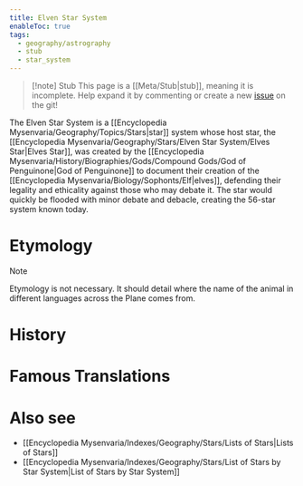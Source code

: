```yaml
---
title: Elven Star System
enableToc: true
tags:
  - geography/astrography
  - stub
  - star_system
---
```


> [!note] Stub
> This page is a [[Meta/Stub|stub]], meaning it is incomplete. Help expand it by commenting or create a new [issue](https://github.com/RagtimeGal/quartz--encyclopedia-mysenvaria/issues/new/choose) on the git!


The Elven Star System is a [[Encyclopedia Mysenvaria/Geography/Topics/Stars|star]] system whose host star, the [[Encyclopedia Mysenvaria/Geography/Stars/Elven Star System/Elves Star|Elves Star]], was created by the [[Encyclopedia Mysenvaria/History/Biographies/Gods/Compound Gods/God of Penguinone|God of Penguinone]] to document their creation of the [[Encyclopedia Mysenvaria/Biology/Sophonts/Elf|elves]], defending their legality and ethicality against those who may debate it. The star would quickly be flooded with minor debate and debacle, creating the 56-star system known today.
# Etymology

> [!note]
> Etymology is not necessary. It should detail where the name of the animal in different languages across the Plane comes from.
# History

# Famous Translations

# Also see
- [[Encyclopedia Mysenvaria/Indexes/Geography/Stars/Lists of Stars|Lists of Stars]]
- [[Encyclopedia Mysenvaria/Indexes/Geography/Stars/List of Stars by Star System|List of Stars by Star System]]
